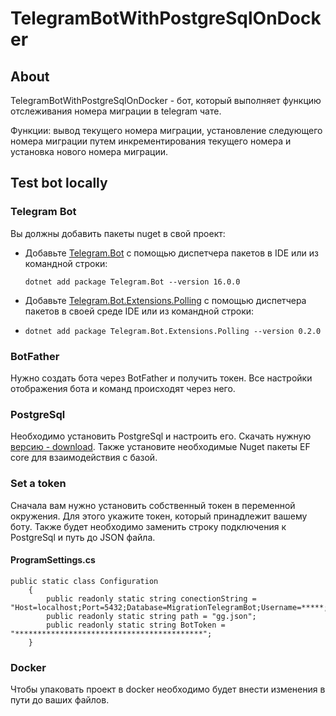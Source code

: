 # TelegramBotWithPostgreSqlOnDocker

## About
TelegramBotWithPostgreSqlOnDocker - бот, который выполняет функцию отслеживания номера миграции в telegram чате.

Функции: вывод текущего номера миграции, установление следующего номера миграции путем инкрементирования текущего номера и установка нового номера миграции.

## Test bot locally

### Telegram Bot

Вы должны добавить пакеты nuget в свой проект:

- Добавьте [Telegram.Bot](https://www.nuget.org/packages/Telegram.Bot/) с помощью диспетчера пакетов в IDE или из командной строки: 

  ```shell
  dotnet add package Telegram.Bot --version 16.0.0
  ```

- Добавьте [Telegram.Bot.Extensions.Polling](https://www.nuget.org/packages/Telegram.Bot.Extensions.Polling/) с помощью диспетчера пакетов в своей среде IDE или из командной строки: 
- 
  ```shell
  dotnet add package Telegram.Bot.Extensions.Polling --version 0.2.0
  ```
  
### BotFather
Нужно создать бота через BotFather и получить токен. Все настройки отображения бота и команд происходят через него.

### PostgreSql
Необходимо установить PostgreSql и настроить его. Скачать нужную [версию - download](https://www.postgresql.org/download).
Также установите необходимые Nuget пакеты EF core  для взаимодействия c базой.

### Set a token
Сначала вам нужно установить собственный токен в переменной окружения. Для этого укажите токен, который принадлежит вашему боту.
Также будет необходимо заменить строку подключения к PostgreSql и путь до JSON файла.

#### ProgramSettings.cs
```
public static class Configuration
    {
        public readonly static string conectionString = "Host=localhost;Port=5432;Database=MigrationTelegramBot;Username=*****;Password=*****";
        public readonly static string path = "gg.json";
        public readonly static string BotToken = "******************************************";
    }
```

### Docker
Чтобы упаковать проект в docker необходимо будет внести изменения в пути до ваших файлов.



